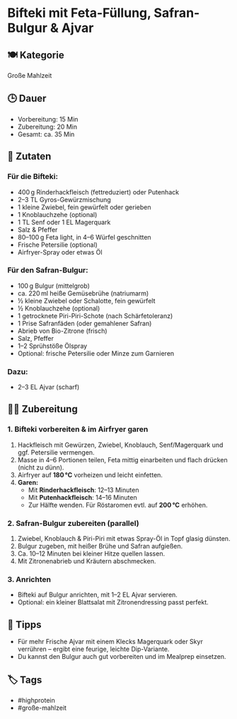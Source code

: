 # Bifteki mit Feta-Füllung, Safran-Bulgur & Ajvar

## 🍽️ Kategorie
Große Mahlzeit

## 🕒 Dauer
- Vorbereitung: 15 Min  
- Zubereitung: 20 Min  
- Gesamt: ca. 35 Min

## 🛒 Zutaten

### Für die Bifteki:
- 400 g Rinderhackfleisch (fettreduziert) oder Putenhack
- 2–3 TL Gyros-Gewürzmischung
- 1 kleine Zwiebel, fein gewürfelt oder gerieben
- 1 Knoblauchzehe (optional)
- 1 TL Senf oder 1 EL Magerquark
- Salz & Pfeffer
- 80–100 g Feta light, in 4–6 Würfel geschnitten
- Frische Petersilie (optional)
- Airfryer-Spray oder etwas Öl

### Für den Safran-Bulgur:
- 100 g Bulgur (mittelgrob)
- ca. 220 ml heiße Gemüsebrühe (natriumarm)
- ½ kleine Zwiebel oder Schalotte, fein gewürfelt
- ½ Knoblauchzehe (optional)
- 1 getrocknete Piri-Piri-Schote (nach Schärfetoleranz)
- 1 Prise Safranfäden (oder gemahlener Safran)
- Abrieb von Bio-Zitrone (frisch)
- Salz, Pfeffer
- 1–2 Sprühstöße Ölspray
- Optional: frische Petersilie oder Minze zum Garnieren

### Dazu:
- 2–3 EL Ajvar (scharf)

## 👨‍🍳 Zubereitung

### 1. Bifteki vorbereiten & im Airfryer garen
1. Hackfleisch mit Gewürzen, Zwiebel, Knoblauch, Senf/Magerquark und ggf. Petersilie vermengen.
2. Masse in 4–6 Portionen teilen, Feta mittig einarbeiten und flach drücken (nicht zu dünn).
3. Airfryer auf **180 °C** vorheizen und leicht einfetten.
4. **Garen:**
   - Mit **Rinderhackfleisch**: 12–13 Minuten  
   - Mit **Putenhackfleisch**: 14–16 Minuten  
   - Zur Hälfte wenden. Für Röstaromen evtl. auf **200 °C** erhöhen.

### 2. Safran-Bulgur zubereiten (parallel)
1. Zwiebel, Knoblauch & Piri-Piri mit etwas Spray-Öl in Topf glasig dünsten.
2. Bulgur zugeben, mit heißer Brühe und Safran aufgießen.
3. Ca. 10–12 Minuten bei kleiner Hitze quellen lassen.
4. Mit Zitronenabrieb und Kräutern abschmecken.

### 3. Anrichten
- Bifteki auf Bulgur anrichten, mit 1–2 EL Ajvar servieren.
- Optional: ein kleiner Blattsalat mit Zitronendressing passt perfekt.

## 🧠 Tipps
- Für mehr Frische Ajvar mit einem Klecks Magerquark oder Skyr verrühren – ergibt eine feurige, leichte Dip-Variante.
- Du kannst den Bulgur auch gut vorbereiten und im Mealprep einsetzen.

## 🏷️ Tags
- #highprotein
- #große-mahlzeit

